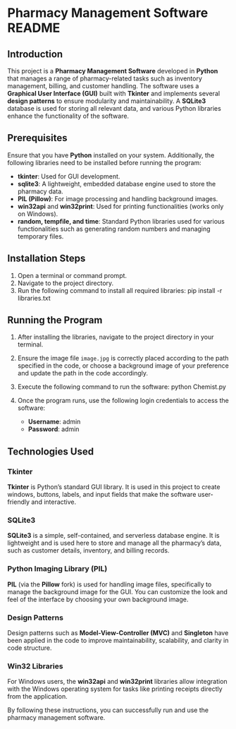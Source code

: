 # Pharmacy Management Software README

## Introduction

This project is a **Pharmacy Management Software** developed in **Python** that manages a range of pharmacy-related tasks such as inventory management, billing, and customer handling. The software uses a **Graphical User Interface (GUI)** built with **Tkinter** and implements several **design patterns** to ensure modularity and maintainability. A **SQLite3** database is used for storing all relevant data, and various Python libraries enhance the functionality of the software.

## Prerequisites

Ensure that you have **Python** installed on your system. Additionally, the following libraries need to be installed before running the program:

- **tkinter**: Used for GUI development.
- **sqlite3**: A lightweight, embedded database engine used to store the pharmacy data.
- **PIL (Pillow)**: For image processing and handling background images.
- **win32api** and **win32print**: Used for printing functionalities (works only on Windows).
- **random, tempfile, and time**: Standard Python libraries used for various functionalities such as generating random numbers and managing temporary files.

## Installation Steps

1. Open a terminal or command prompt.
2. Navigate to the project directory.
3. Run the following command to install all required libraries:
       pip install -r libraries.txt
   

## Running the Program

1. After installing the libraries, navigate to the project directory in your terminal.
2. Ensure the image file `image.jpg` is correctly placed according to the path specified in the code, or choose a background image of your preference and update the path in the code accordingly.
3. Execute the following command to run the software:
       python Chemist.py
   

4. Once the program runs, use the following login credentials to access the software:
   - **Username**: admin
   - **Password**: admin



## Technologies Used

### Tkinter
**Tkinter** is Python’s standard GUI library. It is used in this project to create windows, buttons, labels, and input fields that make the software user-friendly and interactive.

### SQLite3
**SQLite3** is a simple, self-contained, and serverless database engine. It is lightweight and is used here to store and manage all the pharmacy’s data, such as customer details, inventory, and billing records.

### Python Imaging Library (PIL)
**PIL** (via the **Pillow** fork) is used for handling image files, specifically to manage the background image for the GUI. You can customize the look and feel of the interface by choosing your own background image.

### Design Patterns
Design patterns such as **Model-View-Controller (MVC)** and **Singleton** have been applied in the code to improve maintainability, scalability, and clarity in code structure.

### Win32 Libraries
For Windows users, the **win32api** and **win32print** libraries allow integration with the Windows operating system for tasks like printing receipts directly from the application.



By following these instructions, you can successfully run and use the pharmacy management software.


